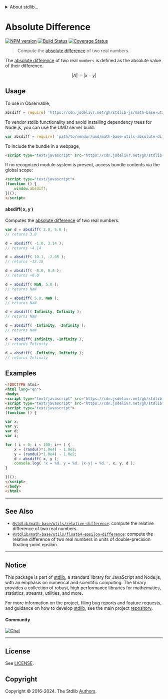 <!--

@license Apache-2.0

Copyright (c) 2018 The Stdlib Authors.

Licensed under the Apache License, Version 2.0 (the "License");
you may not use this file except in compliance with the License.
You may obtain a copy of the License at

   http://www.apache.org/licenses/LICENSE-2.0

Unless required by applicable law or agreed to in writing, software
distributed under the License is distributed on an "AS IS" BASIS,
WITHOUT WARRANTIES OR CONDITIONS OF ANY KIND, either express or implied.
See the License for the specific language governing permissions and
limitations under the License.

-->


<details>
  <summary>
    About stdlib...
  </summary>
  <p>We believe in a future in which the web is a preferred environment for numerical computation. To help realize this future, we've built stdlib. stdlib is a standard library, with an emphasis on numerical and scientific computation, written in JavaScript (and C) for execution in browsers and in Node.js.</p>
  <p>The library is fully decomposable, being architected in such a way that you can swap out and mix and match APIs and functionality to cater to your exact preferences and use cases.</p>
  <p>When you use stdlib, you can be absolutely certain that you are using the most thorough, rigorous, well-written, studied, documented, tested, measured, and high-quality code out there.</p>
  <p>To join us in bringing numerical computing to the web, get started by checking us out on <a href="https://github.com/stdlib-js/stdlib">GitHub</a>, and please consider <a href="https://opencollective.com/stdlib">financially supporting stdlib</a>. We greatly appreciate your continued support!</p>
</details>

# Absolute Difference

[![NPM version][npm-image]][npm-url] [![Build Status][test-image]][test-url] [![Coverage Status][coverage-image]][coverage-url] <!-- [![dependencies][dependencies-image]][dependencies-url] -->

> Compute the [absolute difference][absolute-difference] of two real numbers.

<section class="intro">

The [absolute difference][absolute-difference] of two real `numbers` is defined as the absolute value of their difference.

<!-- <equation class="equation" label="eq:absolute_difference" align="center" raw="|\Delta| = | x - y |" alt="Absolute difference"> -->

```math
|\Delta| = | x - y |
```

<!-- <div class="equation" align="center" data-raw-text="|\Delta| = | x - y |" data-equation="eq:absolute_difference">
    <img src="https://cdn.jsdelivr.net/gh/stdlib-js/stdlib@bb29798906e119fcb2af99e94b60407a270c9b32/lib/node_modules/@stdlib/math/base/utils/absolute-difference/docs/img/equation_absolute_difference.svg" alt="Absolute difference">
    <br>
</div> -->

<!-- </equation> -->

</section>

<!-- /.intro -->



<section class="usage">

## Usage

To use in Observable,

```javascript
absdiff = require( 'https://cdn.jsdelivr.net/gh/stdlib-js/math-base-utils-absolute-difference@umd/browser.js' )
```

To vendor stdlib functionality and avoid installing dependency trees for Node.js, you can use the UMD server build:

```javascript
var absdiff = require( 'path/to/vendor/umd/math-base-utils-absolute-difference/index.js' )
```

To include the bundle in a webpage,

```html
<script type="text/javascript" src="https://cdn.jsdelivr.net/gh/stdlib-js/math-base-utils-absolute-difference@umd/browser.js"></script>
```

If no recognized module system is present, access bundle contents via the global scope:

```html
<script type="text/javascript">
(function () {
    window.absdiff;
})();
</script>
```

#### absdiff( x, y )

Computes the [absolute difference][absolute-difference] of two real numbers.

```javascript
var d = absdiff( 2.0, 5.0 );
// returns 3.0

d = absdiff( -1.0, 3.14 );
// returns ~4.14

d = absdiff( 10.1, -2.05 );
// returns ~12.15

d = absdiff( -0.0, 0.0 );
// returns +0.0

d = absdiff( NaN, 5.0 );
// returns NaN

d = absdiff( 5.0, NaN );
// returns NaN

d = absdiff( Infinity, Infinity );
// returns NaN

d = absdiff( -Infinity, -Infinity );
// returns NaN

d = absdiff( Infinity, -Infinity );
// returns Infinity

d = absdiff( -Infinity, Infinity );
// returns Infinity
```

</section>

<!-- /.usage -->

<section class="examples">

## Examples

<!-- eslint no-undef: "error" -->

```html
<!DOCTYPE html>
<html lang="en">
<body>
<script type="text/javascript" src="https://cdn.jsdelivr.net/gh/stdlib-js/random-base-randu@umd/browser.js"></script>
<script type="text/javascript" src="https://cdn.jsdelivr.net/gh/stdlib-js/math-base-utils-absolute-difference@umd/browser.js"></script>
<script type="text/javascript">
(function () {

var x;
var y;
var d;
var i;

for ( i = 0; i < 100; i++ ) {
    x = (randu()*1.0e4) - 1.0e2;
    y = (randu()*1.0e4) - 1.0e2;
    d = absdiff( x, y );
    console.log( 'x = %d. y = %d. |x-y| = %d.', x, y, d );
}

})();
</script>
</body>
</html>
```

</section>

<!-- /.examples -->

<!-- Section for related `stdlib` packages. Do not manually edit this section, as it is automatically populated. -->

<section class="related">

* * *

## See Also

-   <span class="package-name">[`@stdlib/math-base/utils/relative-difference`][@stdlib/math/base/utils/relative-difference]</span><span class="delimiter">: </span><span class="description">compute the relative difference of two real numbers.</span>
-   <span class="package-name">[`@stdlib/math-base/utils/float64-epsilon-difference`][@stdlib/math/base/utils/float64-epsilon-difference]</span><span class="delimiter">: </span><span class="description">compute the relative difference of two real numbers in units of double-precision floating-point epsilon.</span>

</section>

<!-- /.related -->

<!-- Section for all links. Make sure to keep an empty line after the `section` element and another before the `/section` close. -->


<section class="main-repo" >

* * *

## Notice

This package is part of [stdlib][stdlib], a standard library for JavaScript and Node.js, with an emphasis on numerical and scientific computing. The library provides a collection of robust, high performance libraries for mathematics, statistics, streams, utilities, and more.

For more information on the project, filing bug reports and feature requests, and guidance on how to develop [stdlib][stdlib], see the main project [repository][stdlib].

#### Community

[![Chat][chat-image]][chat-url]

---

## License

See [LICENSE][stdlib-license].


## Copyright

Copyright &copy; 2016-2024. The Stdlib [Authors][stdlib-authors].

</section>

<!-- /.stdlib -->

<!-- Section for all links. Make sure to keep an empty line after the `section` element and another before the `/section` close. -->

<section class="links">

[npm-image]: http://img.shields.io/npm/v/@stdlib/math-base-utils-absolute-difference.svg
[npm-url]: https://npmjs.org/package/@stdlib/math-base-utils-absolute-difference

[test-image]: https://github.com/stdlib-js/math-base-utils-absolute-difference/actions/workflows/test.yml/badge.svg?branch=main
[test-url]: https://github.com/stdlib-js/math-base-utils-absolute-difference/actions/workflows/test.yml?query=branch:main

[coverage-image]: https://img.shields.io/codecov/c/github/stdlib-js/math-base-utils-absolute-difference/main.svg
[coverage-url]: https://codecov.io/github/stdlib-js/math-base-utils-absolute-difference?branch=main

<!--

[dependencies-image]: https://img.shields.io/david/stdlib-js/math-base-utils-absolute-difference.svg
[dependencies-url]: https://david-dm.org/stdlib-js/math-base-utils-absolute-difference/main

-->

[chat-image]: https://img.shields.io/gitter/room/stdlib-js/stdlib.svg
[chat-url]: https://app.gitter.im/#/room/#stdlib-js_stdlib:gitter.im

[stdlib]: https://github.com/stdlib-js/stdlib

[stdlib-authors]: https://github.com/stdlib-js/stdlib/graphs/contributors

[umd]: https://github.com/umdjs/umd
[es-module]: https://developer.mozilla.org/en-US/docs/Web/JavaScript/Guide/Modules

[deno-url]: https://github.com/stdlib-js/math-base-utils-absolute-difference/tree/deno
[umd-url]: https://github.com/stdlib-js/math-base-utils-absolute-difference/tree/umd
[esm-url]: https://github.com/stdlib-js/math-base-utils-absolute-difference/tree/esm
[branches-url]: https://github.com/stdlib-js/math-base-utils-absolute-difference/blob/main/branches.md

[stdlib-license]: https://raw.githubusercontent.com/stdlib-js/math-base-utils-absolute-difference/main/LICENSE

[absolute-difference]: https://en.wikipedia.org/wiki/Absolute_difference

<!-- <related-links> -->

[@stdlib/math/base/utils/relative-difference]: https://github.com/stdlib-js/math-base-utils-relative-difference/tree/umd

[@stdlib/math/base/utils/float64-epsilon-difference]: https://github.com/stdlib-js/math-base-utils-float64-epsilon-difference/tree/umd

<!-- </related-links> -->

</section>

<!-- /.links -->
